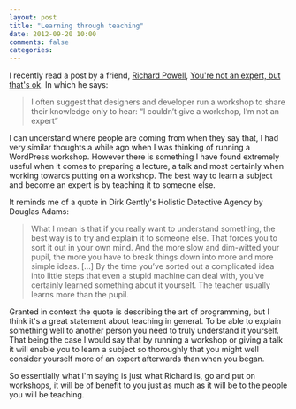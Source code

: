 ```yaml
---
layout: post
title: "Learning through teaching"
date: 2012-09-20 10:00
comments: false
categories: 
---
```


I recently read a post by a friend, <a href="http://www.byrichardpowell.co.uk">Richard Powell</a>, <a href="http://www.byrichardpowell.co.uk/post/30923997379/you-are-not-an-expert">You're not an expert, but that's ok</a>. In which he says:

<blockquote>I often suggest that designers and developer run a workshop to share their knowledge only to hear: “I couldn’t give a workshop, I’m not an expert”</blockquote>

I can understand where people are coming from when they say that, I had very similar thoughts a while ago when I was thinking of running a WordPress workshop. However there is something I have found extremely useful when it comes to preparing a lecture, a talk and most certainly when working towards putting on a workshop. The best way to learn a subject and become an expert is by teaching it to someone else.

It reminds me of a quote in Dirk Gently's Holistic Detective Agency by Douglas Adams:

<blockquote>What I mean is that if you really want to understand something, the best way is to try and explain it to someone else. That forces you to sort it out in your own mind. And the more slow and dim-witted your pupil, the more you have to break things down into more and more simple ideas. […] By the time you’ve sorted out a complicated idea into little steps that even a stupid machine can deal with, you’ve certainly learned something about it yourself. The teacher usually learns more than the pupil.</blockquote>

Granted in context the quote is describing the art of programming, but I think it's a great statement about teaching in general. To be able to explain something well to another person you need to truly understand it yourself. That being the case I would say that by running a workshop or giving a talk it will enable you to learn a subject so thoroughly that you might well consider yourself more of an expert afterwards than when you began.

So essentially what I'm saying is just what Richard is, go and put on workshops, it will be of benefit to you just as much as it will be to the people you will be teaching.